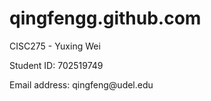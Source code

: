 # qingfengg.github.com
<p>CISC275 - Yuxing Wei</p>
<p>Student ID: 702519749</p>
<p><https://github.com/QingFenGG/qingfengg.github.com></p>
<p>Email address: qingfeng@udel.edu</p>
